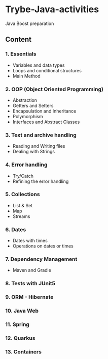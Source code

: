 # Trybe-Java-activities
Java Boost preparation

## Content

### 1. Essentials
- Variables and data types
- Loops and conditional structures
- Main Method

### 2. OOP (Object Oriented Programming)
- Abstraction
- Getters and Setters
- Encapsulation and Inheritance
- Polymorphism
- Interfaces and Abstract Classes

### 3. Text and archive handling
- Reading and Writing files
- Dealing with Strings

### 4. Error handling
- Try/Catch
- Refining the error handling

### 5. Collections
- List & Set
- Map
- Streams

### 6. Dates
- Dates with times
- Operations on dates or times

### 7. Dependency Management
- Maven and Gradle

### 8. Tests with JUnit5

### 9. ORM - Hibernate

### 10. Java Web

### 11. Spring

### 12. Quarkus

### 13. Containers
